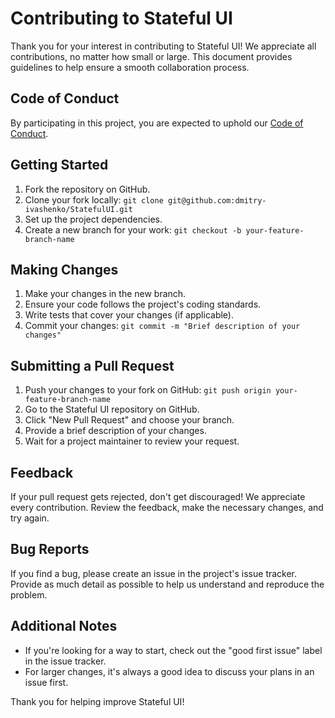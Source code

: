 # Contributing to Stateful UI

Thank you for your interest in contributing to Stateful UI! We appreciate all contributions, no matter how small or large. This document provides guidelines to help ensure a smooth collaboration process.

## Code of Conduct

By participating in this project, you are expected to uphold our [Code of Conduct](https://github.com/dmitry-ivashenko/StatefulUI/blob/main/CODE_OF_CONDUCT.md).

## Getting Started

1. Fork the repository on GitHub.
2. Clone your fork locally: `git clone git@github.com:dmitry-ivashenko/StatefulUI.git`
3. Set up the project dependencies.
4. Create a new branch for your work: `git checkout -b your-feature-branch-name`

## Making Changes

1. Make your changes in the new branch.
2. Ensure your code follows the project's coding standards.
3. Write tests that cover your changes (if applicable).
4. Commit your changes: `git commit -m "Brief description of your changes"`

## Submitting a Pull Request

1. Push your changes to your fork on GitHub: `git push origin your-feature-branch-name`
2. Go to the Stateful UI repository on GitHub.
3. Click "New Pull Request" and choose your branch.
4. Provide a brief description of your changes.
5. Wait for a project maintainer to review your request.

## Feedback

If your pull request gets rejected, don't get discouraged! We appreciate every contribution. Review the feedback, make the necessary changes, and try again.

## Bug Reports

If you find a bug, please create an issue in the project's issue tracker. Provide as much detail as possible to help us understand and reproduce the problem.

## Additional Notes

- If you're looking for a way to start, check out the "good first issue" label in the issue tracker.
- For larger changes, it's always a good idea to discuss your plans in an issue first.

Thank you for helping improve Stateful UI!
